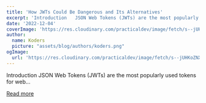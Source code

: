 ```yaml
---
title: 'How JWTs Could Be Dangerous and Its Alternatives'
excerpt: 'Introduction   JSON Web Tokens (JWTs) are the most popularly used tokens for web...'
date: '2022-12-04'
coverImage: 'https://res.cloudinary.com/practicaldev/image/fetch/s--jUHKoZNX--/c_imagga_scale,f_auto,fl_progressive,h_420,q_auto,w_1000/https://dev-to-uploads.s3.amazonaws.com/uploads/articles/ljagz1ea8w3zpa4uxu3y.png'
author:
  name: Koders
  picture: "assets/blog/authors/koders.png"
ogImage:
  url: 'https://res.cloudinary.com/practicaldev/image/fetch/s--jUHKoZNX--/c_imagga_scale,f_auto,fl_progressive,h_420,q_auto,w_1000/https://dev-to-uploads.s3.amazonaws.com/uploads/articles/ljagz1ea8w3zpa4uxu3y.png'
---
```


Introduction   JSON Web Tokens (JWTs) are the most popularly used tokens for web...

[Read more](https://dev.to/pragativerma18/how-jwts-could-be-dangerous-and-its-alternatives-3k3j)
